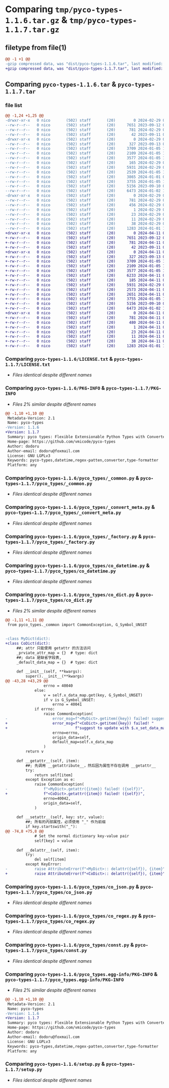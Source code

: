 # Comparing `tmp/pyco-types-1.1.6.tar.gz` & `tmp/pyco-types-1.1.7.tar.gz`

## filetype from file(1)

```diff
@@ -1 +1 @@
-gzip compressed data, was "dist/pyco-types-1.1.6.tar", last modified: Thu Feb 29 09:56:02 2024, max compression
+gzip compressed data, was "dist/pyco-types-1.1.7.tar", last modified: Thu Apr 11 04:38:10 2024, max compression
```

## Comparing `pyco-types-1.1.6.tar` & `pyco-types-1.1.7.tar`

### file list

```diff
@@ -1,24 +1,25 @@
-drwxr-xr-x   0 nico       (502) staff       (20)        0 2024-02-29 09:56:02.086116 pyco-types-1.1.6/
--rw-r--r--   0 nico       (502) staff       (20)     7651 2023-09-12 06:46:27.000000 pyco-types-1.1.6/LICENSE.txt
--rw-r--r--   0 nico       (502) staff       (20)      781 2024-02-29 09:56:02.085665 pyco-types-1.1.6/PKG-INFO
--rw-r--r--   0 nico       (502) staff       (20)       42 2023-09-11 08:05:54.000000 pyco-types-1.1.6/README.md
-drwxr-xr-x   0 nico       (502) staff       (20)        0 2024-02-29 09:56:02.082740 pyco-types-1.1.6/pyco_types/
--rw-r--r--   0 nico       (502) staff       (20)      327 2023-09-13 03:32:10.000000 pyco-types-1.1.6/pyco_types/__init__.py
--rw-r--r--   0 nico       (502) staff       (20)     3709 2024-01-05 13:47:40.000000 pyco-types-1.1.6/pyco_types/_common.py
--rw-r--r--   0 nico       (502) staff       (20)     2109 2024-01-05 13:12:01.000000 pyco-types-1.1.6/pyco_types/_convert_meta.py
--rw-r--r--   0 nico       (502) staff       (20)     3577 2024-01-05 10:16:54.000000 pyco-types-1.1.6/pyco_types/_factory.py
--rw-r--r--   0 nico       (502) staff       (20)      165 2024-02-29 09:55:13.000000 pyco-types-1.1.6/pyco_types/_version.py
--rw-r--r--   0 nico       (502) staff       (20)     5931 2024-02-29 09:31:06.000000 pyco-types-1.1.6/pyco_types/co_datetime.py
--rw-r--r--   0 nico       (502) staff       (20)     2539 2024-01-05 13:11:22.000000 pyco-types-1.1.6/pyco_types/co_dict.py
--rw-r--r--   0 nico       (502) staff       (20)     3865 2024-01-01 06:15:00.000000 pyco-types-1.1.6/pyco_types/co_integer.py
--rw-r--r--   0 nico       (502) staff       (20)     3755 2024-01-05 13:43:50.000000 pyco-types-1.1.6/pyco_types/co_json.py
--rw-r--r--   0 nico       (502) staff       (20)     5156 2023-09-10 03:46:01.000000 pyco-types-1.1.6/pyco_types/co_regex.py
--rw-r--r--   0 nico       (502) staff       (20)     6473 2024-01-02 13:02:23.000000 pyco-types-1.1.6/pyco_types/const.py
-drwxr-xr-x   0 nico       (502) staff       (20)        0 2024-02-29 09:56:02.085084 pyco-types-1.1.6/pyco_types.egg-info/
--rw-r--r--   0 nico       (502) staff       (20)      781 2024-02-29 09:56:01.000000 pyco-types-1.1.6/pyco_types.egg-info/PKG-INFO
--rw-r--r--   0 nico       (502) staff       (20)      456 2024-02-29 09:56:02.000000 pyco-types-1.1.6/pyco_types.egg-info/SOURCES.txt
--rw-r--r--   0 nico       (502) staff       (20)        1 2024-02-29 09:56:01.000000 pyco-types-1.1.6/pyco_types.egg-info/dependency_links.txt
--rw-r--r--   0 nico       (502) staff       (20)       23 2024-02-29 09:56:01.000000 pyco-types-1.1.6/pyco_types.egg-info/requires.txt
--rw-r--r--   0 nico       (502) staff       (20)       11 2024-02-29 09:56:01.000000 pyco-types-1.1.6/pyco_types.egg-info/top_level.txt
--rw-r--r--   0 nico       (502) staff       (20)       38 2024-02-29 09:56:02.086280 pyco-types-1.1.6/setup.cfg
--rw-r--r--   0 nico       (502) staff       (20)     1283 2024-01-01 11:35:19.000000 pyco-types-1.1.6/setup.py
+drwxr-xr-x   0 nico       (502) staff       (20)        0 2024-04-11 04:38:10.607056 pyco-types-1.1.7/
+-rw-r--r--   0 nico       (502) staff       (20)     7651 2023-09-12 06:46:27.000000 pyco-types-1.1.7/LICENSE.txt
+-rw-r--r--   0 nico       (502) staff       (20)      781 2024-04-11 04:38:10.606312 pyco-types-1.1.7/PKG-INFO
+-rw-r--r--   0 nico       (502) staff       (20)       42 2023-09-11 08:05:54.000000 pyco-types-1.1.7/README.md
+drwxr-xr-x   0 nico       (502) staff       (20)        0 2024-04-11 04:38:10.603405 pyco-types-1.1.7/pyco_types/
+-rw-r--r--   0 nico       (502) staff       (20)      327 2023-09-13 03:32:10.000000 pyco-types-1.1.7/pyco_types/__init__.py
+-rw-r--r--   0 nico       (502) staff       (20)     3709 2024-01-05 13:47:40.000000 pyco-types-1.1.7/pyco_types/_common.py
+-rw-r--r--   0 nico       (502) staff       (20)     2109 2024-01-05 13:12:01.000000 pyco-types-1.1.7/pyco_types/_convert_meta.py
+-rw-r--r--   0 nico       (502) staff       (20)     3577 2024-01-05 10:16:54.000000 pyco-types-1.1.7/pyco_types/_factory.py
+-rw-r--r--   0 nico       (502) staff       (20)     6233 2024-04-11 04:36:21.000000 pyco-types-1.1.7/pyco_types/_int_exts.py
+-rw-r--r--   0 nico       (502) staff       (20)      185 2024-04-11 04:23:42.000000 pyco-types-1.1.7/pyco_types/_version.py
+-rw-r--r--   0 nico       (502) staff       (20)     5931 2024-02-29 09:31:06.000000 pyco-types-1.1.7/pyco_types/co_datetime.py
+-rw-r--r--   0 nico       (502) staff       (20)     2573 2024-04-11 02:14:39.000000 pyco-types-1.1.7/pyco_types/co_dict.py
+-rw-r--r--   0 nico       (502) staff       (20)     2651 2024-04-11 04:25:38.000000 pyco-types-1.1.7/pyco_types/co_integer.py
+-rw-r--r--   0 nico       (502) staff       (20)     3755 2024-01-05 13:43:50.000000 pyco-types-1.1.7/pyco_types/co_json.py
+-rw-r--r--   0 nico       (502) staff       (20)     5156 2023-09-10 03:46:01.000000 pyco-types-1.1.7/pyco_types/co_regex.py
+-rw-r--r--   0 nico       (502) staff       (20)     6473 2024-01-02 13:02:23.000000 pyco-types-1.1.7/pyco_types/const.py
+drwxr-xr-x   0 nico       (502) staff       (20)        0 2024-04-11 04:38:10.605749 pyco-types-1.1.7/pyco_types.egg-info/
+-rw-r--r--   0 nico       (502) staff       (20)      781 2024-04-11 04:38:10.000000 pyco-types-1.1.7/pyco_types.egg-info/PKG-INFO
+-rw-r--r--   0 nico       (502) staff       (20)      480 2024-04-11 04:38:10.000000 pyco-types-1.1.7/pyco_types.egg-info/SOURCES.txt
+-rw-r--r--   0 nico       (502) staff       (20)        1 2024-04-11 04:38:10.000000 pyco-types-1.1.7/pyco_types.egg-info/dependency_links.txt
+-rw-r--r--   0 nico       (502) staff       (20)       23 2024-04-11 04:38:10.000000 pyco-types-1.1.7/pyco_types.egg-info/requires.txt
+-rw-r--r--   0 nico       (502) staff       (20)       11 2024-04-11 04:38:10.000000 pyco-types-1.1.7/pyco_types.egg-info/top_level.txt
+-rw-r--r--   0 nico       (502) staff       (20)       38 2024-04-11 04:38:10.607276 pyco-types-1.1.7/setup.cfg
+-rw-r--r--   0 nico       (502) staff       (20)     1283 2024-01-01 11:35:19.000000 pyco-types-1.1.7/setup.py
```

### Comparing `pyco-types-1.1.6/LICENSE.txt` & `pyco-types-1.1.7/LICENSE.txt`

 * *Files identical despite different names*

### Comparing `pyco-types-1.1.6/PKG-INFO` & `pyco-types-1.1.7/PKG-INFO`

 * *Files 2% similar despite different names*

```diff
@@ -1,10 +1,10 @@
 Metadata-Version: 2.1
 Name: pyco-types
-Version: 1.1.6
+Version: 1.1.7
 Summary: pyco types: Flexible Extensionable Python Types with Converter
 Home-page: https://github.com/vmicode/pyco-types
 Author: dodoru
 Author-email: dodoru@foxmail.com
 License: GNU LGPLv3
 Keywords: pyco-types,datetime,regex-patten,converter,type-formatter
 Platform: any
```

### Comparing `pyco-types-1.1.6/pyco_types/_common.py` & `pyco-types-1.1.7/pyco_types/_common.py`

 * *Files identical despite different names*

### Comparing `pyco-types-1.1.6/pyco_types/_convert_meta.py` & `pyco-types-1.1.7/pyco_types/_convert_meta.py`

 * *Files identical despite different names*

### Comparing `pyco-types-1.1.6/pyco_types/_factory.py` & `pyco-types-1.1.7/pyco_types/_factory.py`

 * *Files identical despite different names*

### Comparing `pyco-types-1.1.6/pyco_types/co_datetime.py` & `pyco-types-1.1.7/pyco_types/co_datetime.py`

 * *Files identical despite different names*

### Comparing `pyco-types-1.1.6/pyco_types/co_dict.py` & `pyco-types-1.1.7/pyco_types/co_dict.py`

 * *Files 2% similar despite different names*

```diff
@@ -1,11 +1,11 @@
 from pyco_types._common import CommonException, G_Symbol_UNSET
 
 
-class MyDict(dict):
+class CoDict(dict):
     ##; attr 只能使用 getattr 的方法访问
     _prviate_attr_map = {}  # type: dict
     ##; data 是缺省字段表, 
     _default_data_map = {}  # type: dict
 
     def __init__(self, **kwargs):
         super().__init__(**kwargs)
@@ -43,28 +43,29 @@
                 errno = 40040
             else:
                 v = self.x_data_map.get(key, G_Symbol_UNSET)
                 if v is G_Symbol_UNSET:
                     errno = 40041
             if errno:
                 raise CommonException(
-                    error_msg=f"<MyDict>.getitem({key}) failed! suggest to update with $.x_set_data_map()",
+                    error_msg=f"<CoDict>.getitem({key}) failed! "
+                              f"suggest to update with $.x_set_data_map()",
                     errno=errno,
                     origin_data=self,
                     default_map=self.x_data_map
                 )
         return v
 
     def __getattr__(self, item):
         ##; 先调用 __getattribute__，然后因为属性不存在调用 __getattr__
         try:
             return self[item]
         except Exception as e:
             raise CommonException(
-                f"<MyDict>.getattr({item}) failed! ({self})",
+                f"<CoDict>.getattr({item}) failed! ({self})",
                 errno=40042,
                 origin_data=self,
             )
 
     def __setattr__(self, key: str, value):
         ##; 所有的内部属性，必须使用 "_" 作为前缀
         if key.startswith("_"):
@@ -74,8 +75,8 @@
             # Set the normal dictionary key-value pair
             self[key] = value
 
     def __delattr__(self, item):
         try:
             del self[item]
         except KeyError:
-            raise AttributeError(f"<MyDict>:: delattr({self}), {item}")
+            raise AttributeError(f"<CoDict>:: delattr({self}), {item}")
```

### Comparing `pyco-types-1.1.6/pyco_types/co_json.py` & `pyco-types-1.1.7/pyco_types/co_json.py`

 * *Files identical despite different names*

### Comparing `pyco-types-1.1.6/pyco_types/co_regex.py` & `pyco-types-1.1.7/pyco_types/co_regex.py`

 * *Files identical despite different names*

### Comparing `pyco-types-1.1.6/pyco_types/const.py` & `pyco-types-1.1.7/pyco_types/const.py`

 * *Files identical despite different names*

### Comparing `pyco-types-1.1.6/pyco_types.egg-info/PKG-INFO` & `pyco-types-1.1.7/pyco_types.egg-info/PKG-INFO`

 * *Files 2% similar despite different names*

```diff
@@ -1,10 +1,10 @@
 Metadata-Version: 2.1
 Name: pyco-types
-Version: 1.1.6
+Version: 1.1.7
 Summary: pyco types: Flexible Extensionable Python Types with Converter
 Home-page: https://github.com/vmicode/pyco-types
 Author: dodoru
 Author-email: dodoru@foxmail.com
 License: GNU LGPLv3
 Keywords: pyco-types,datetime,regex-patten,converter,type-formatter
 Platform: any
```

### Comparing `pyco-types-1.1.6/setup.py` & `pyco-types-1.1.7/setup.py`

 * *Files identical despite different names*

